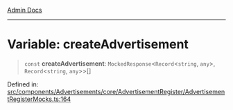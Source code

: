 [Admin Docs](/)

***

# Variable: createAdvertisement

> `const` **createAdvertisement**: `MockedResponse`\<`Record`\<`string`, `any`\>, `Record`\<`string`, `any`\>\>[]

Defined in: [src/components/Advertisements/core/AdvertisementRegister/AdvertisementRegisterMocks.ts:164](https://github.com/PalisadoesFoundation/talawa-admin/blob/main/src/components/Advertisements/core/AdvertisementRegister/AdvertisementRegisterMocks.ts#L164)
